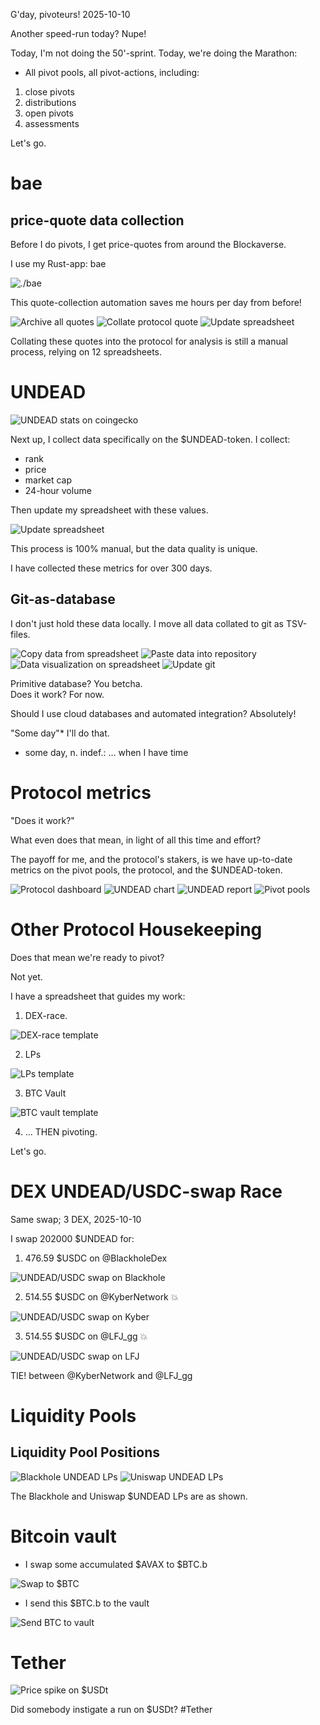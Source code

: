 G'day, pivoteurs! 2025-10-10

Another speed-run today? Nupe!

Today, I'm not doing the 50'-sprint. Today, we're doing the Marathon:

* All pivot pools, all pivot-actions, including:

1. close pivots
2. distributions
3. open pivots
4. assessments

Let's go.

# bae

## price-quote data collection

Before I do pivots, I get price-quotes from around the Blockaverse.

I use my Rust-app: bae

![`./bae`](imgs/01a-bae.png)

This quote-collection automation saves me hours per day from before!

![Archive all quotes](imgs/01b-quotes-all.png)
![Collate protocol quote](imgs/01c-quotes-protocol.png)
![Update spreadsheet](imgs/01d-spreadsheet.png)

Collating these quotes into the protocol for analysis is still a manual process, relying on 12 spreadsheets.

# UNDEAD

![UNDEAD stats on coingecko](imgs/02a-undead.png)

Next up, I collect data specifically on the $UNDEAD-token. I collect:

* rank
* price
* market cap
* 24-hour volume

Then update my spreadsheet with these values. 

![Update spreadsheet](imgs/02b-update.png)

This process is 100% manual, but the data quality is unique.

I have collected these metrics for over 300 days.

## Git-as-database

I don't just hold these data locally. I move all data collated to git as TSV-files.

![Copy data from spreadsheet](imgs/03a-copy.png)
![Paste data into repository](imgs/03b-paste.png)
![Data visualization on spreadsheet](imgs/03c-spreadsheet.png)
![Update git](imgs/03d-git.png)

Primitive database? You betcha.<br/>
Does it work? For now.

Should I use cloud databases and automated integration? Absolutely!

"Some day"* I'll do that.

* some day, n. indef.: ... when I have time

# Protocol metrics

"Does it work?"

What even does that mean, in light of all this time and effort? 

The payoff for me, and the protocol's stakers, is we have up-to-date metrics on the pivot pools, the protocol, and the $UNDEAD-token. 

![Protocol dashboard](imgs/04a-dash.png)
![UNDEAD chart](imgs/04b-undead.png)
![UNDEAD report](imgs/04c-undead-report.png)
![Pivot pools](imgs/04d-pools.png)

# Other Protocol Housekeeping

Does that mean we're ready to pivot?

Not yet.

I have a spreadsheet that guides my work:


1. DEX-race.

![DEX-race template](imgs/05a-spr-dex.png)

2. LPs

![LPs template](imgs/05b-spr-lps.png)

3. BTC Vault

![BTC vault template](imgs/05c-spr-btc.png)

4. ... THEN pivoting.

Let's go.
# DEX UNDEAD/USDC-swap Race 

Same swap; 3 DEX, 2025-10-10 

I swap 202000 $UNDEAD for: 

1. 476.59 $USDC on @BlackholeDex 

![UNDEAD/USDC swap on Blackhole](imgs/06a-blackhole.png) 

2. 514.55 $USDC on @KyberNetwork 💥 

![UNDEAD/USDC swap on Kyber](imgs/06b-kyber.png) 

3. 514.55 $USDC on @LFJ_gg 💥 

![UNDEAD/USDC swap on LFJ](imgs/06c-lfj.png) 

TIE! between @KyberNetwork and @LFJ_gg 

# Liquidity Pools 

## Liquidity Pool Positions 

![Blackhole UNDEAD LPs](imgs/07a-blackhole-lps.png) 
![Uniswap UNDEAD LPs](imgs/07b-uniswap-lps.png) 

The Blackhole and Uniswap $UNDEAD LPs are as shown. 

# Bitcoin vault 

* I swap some accumulated $AVAX to $BTC.b 

![Swap to $BTC](imgs/08a-swap.png) 

* I send this $BTC.b to the vault 

![Send BTC to vault](imgs/08b-sned.png) 

# Tether

![Price spike on $USDt](imgs/09-usdt.png)

Did somebody instigate a run on $USDt? #Tether 

